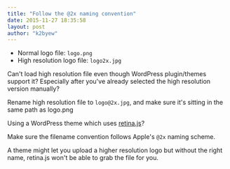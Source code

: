 ```yaml
---
title: "Follow the @2x naming convention"
date: 2015-11-27 18:35:58
layout: post
author: "k2byew"
---
```

- Normal logo file: `logo.png`
- High resolution logo file: `logo2x.jpg`

Can't load high resolution file even though WordPress plugin/themes support it? Especially after you've already selected the high resolution version manually?

Rename high resolution file to `logo@2x.jpg`, and make sure it's sitting in the same path as logo.png

Using a WordPress theme which uses [retina.js](http://imulus.github.io/retinajs/)?

Make sure the filename convention follows Apple's `@2x` naming scheme.

A theme might let you upload a higher resolution logo but without the right name, retina.js won't be able to grab the file for you.
